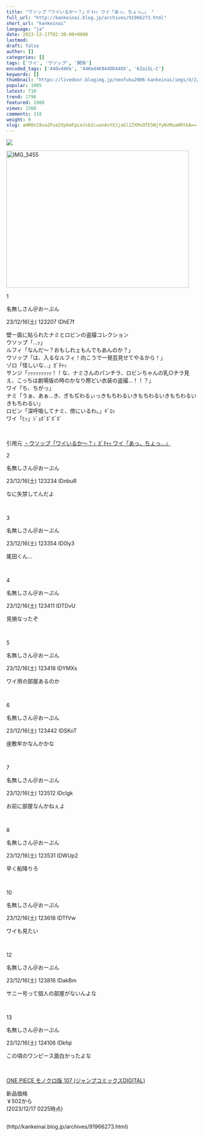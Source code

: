 ```yaml
---
title: "ウソップ「ワイいるか～？」ｶﾞﾁｬｯ ワイ「あっ、ちょっ…」 "
full_url: "http://kankeinai.blog.jp/archives/91966273.html"
short_url: "kankeinai"
language: "ja"
date: 2023-12-17T02:30:00+0900
lastmod: 
draft: false
author: []
categories: []
tags: ['ワイ', 'ウソップ', '関係']
encoded_tags: ['44Ov44Kk', '44Km44K944OD44OX', '6Zai5L-C']
keywords: []
thumbnail: "https://livedoor.blogimg.jp/neofuku2006-kankeinai/imgs/d/2/d2645a4e-s.jpg"
popular: 1005
latest: 710
trend: 1796
featured: 1908
views: 1560
comments: 118
weight: 9
slug: aHR0cC8va2Fua2VpbmFpLmJsb2cuanAvYXJjaGl2ZXMvOTE5NjYyNzMuaHRtbA==
---
```


![](https://livedoor.blogimg.jp/neofuku2006-kankeinai/imgs/d/2/d2645a4e-s.jpg)

<div><a href='https//livedoor.blogimg.jp/neofuku2006-kankeinai/imgs/d/2/d2645a4e.jpg' target='_blank'><img src='https//livedoor.blogimg.jp/neofuku2006-kankeinai/imgs/d/2/d2645a4e-s.jpg' width='480' height='360' alt='IMG_3455' id='108775780' class='pict'></a><br><p class='t_h'>1 <p>名無しさん＠おーぷん</p> <p> 23/12/16(土) 123207 IDhE7f</p></p> <p class='t_b'> 壁一面に貼られたナミとロビンの盗撮コレクション<br>ウソップ「…ｯ」<br>ルフィ「なんだ～？おもしれェもんでもあんのか？」<br>ウソップ「は、入るなルフィ！向こうで一発芸見せてやるから！」<br>ゾロ「怪しいな…」ｶﾞﾁｬｯ<br>サンジ「ｯｯｯｯｯｯｯｯｯ！！な、ナミさんのパンチラ、ロビンちゃんの乳○チラ見え、こっちは劇場版の時のかなり際どい衣装の盗撮…！！？」<br>ワイ「ち、ちがっ」<br>ナミ「うぁ、あぁ…き、ぎもぢわるぃっきもちわるいきもちわるいきもちわるいきもちわるい」<br>ロビン「深呼吸してナミ、傍にいるわ。」ｷﾞﾛｯ<br>ワイ「ﾋｯ」ｼﾞｮﾎﾞﾎﾞﾎﾞﾎﾞ </p><br> <p>引用元 <a href='http//2chspa.com/thread/livejupiter/1702697527' target='_blank'>・</a><a href='https//hayabusa.open2ch.net/test/read.cgi/livejupiter/1702697527/' target='_blank'>ウソップ「ワイいるか～？」ｶﾞﾁｬｯ ワイ「あっ、ちょっ…」</a></p><p class='t_h'>2 <p>名無しさん＠おーぷん</p> <p> 23/12/16(土) 123234 IDnbuR</p></p> <p class='t_b'> なに失禁してんだよ </p><br> <p class='t_h'>3 <p>名無しさん＠おーぷん</p> <p> 23/12/16(土) 123354 ID0ly3</p></p> <p class='t_b'> 尾田くん… </p><br> <p class='t_h'>4 <p>名無しさん＠おーぷん</p> <p> 23/12/16(土) 123411 IDTDvU</p></p> <p class='t_b'> 見損なったぞ </p><br> <p class='t_h'>5 <p>名無しさん＠おーぷん</p> <p> 23/12/16(土) 123416 IDYMXs</p></p> <p class='t_b'> ワイ用の部屋あるのか </p><br> <p class='t_h'>6 <p>名無しさん＠おーぷん</p> <p> 23/12/16(土) 123442 IDSKoT</p></p> <p class='t_b'> 座敷牢かなんかかな </p><br> <p class='t_h'>7 <p>名無しさん＠おーぷん</p> <p> 23/12/16(土) 123512 IDcIgk</p></p> <p class='t_b'> お前に部屋なんかねぇよ </p><br> <p class='t_h'>8 <p>名無しさん＠おーぷん</p> <p> 23/12/16(土) 123531 IDWUp2</p></p> <p class='t_b'> 早く船降りろ </p><br> <p class='t_h'>10 <p>名無しさん＠おーぷん</p> <p> 23/12/16(土) 123618 IDTfVw</p></p> <p class='t_b'> ワイも見たい </p><br> <p class='t_h'>12 <p>名無しさん＠おーぷん</p> <p> 23/12/16(土) 123816 IDakBm</p></p> <p class='t_b'> サニー号って個人の部屋がないんよな </p><br> <p class='t_h'>13 <p>名無しさん＠おーぷん</p> <p> 23/12/16(土) 124106 IDkfqi</p></p> <p class='t_b'> この頃のワンピース面白かったよな </p><br> <a href='https//px.a8.net/svt/ejp?a8mat=2BJK9W+3WIBJM+249K+BWGDT&a8ejpredirect=https%3A%2F%2Fwww.amazon.co.jp%2Fdp%2FB0CJRH556S%2F%3Ftag%3Da8-affi-264581-22' rel='nofollow'><img border='0' alt='' src='https//m.media-amazon.com/images/I/51Q4RqoThML._SS80_.jpg'></a><p><a href='https//px.a8.net/svt/ejp?a8mat=2BJK9W+3WIBJM+249K+BWGDT&a8ejpredirect=https%3A%2F%2Fwww.amazon.co.jp%2Fdp%2FB0CJRH556S%2F%3Ftag%3Da8-affi-264581-22' rel='nofollow'>ONE PIECE モノクロ版 107 (ジャンプコミックスDIGITAL)</a></p><p>新品価格<br>￥502から<br>(2023/12/17 0225時点)</p> <img border='0' width='1' height='1' src='https//www11.a8.net/0.gif?a8mat=2BJK9W+3WIBJM+249K+BWGDT' alt=''> </div>

(http//kankeinai.blog.jp/archives/91966273.html)
